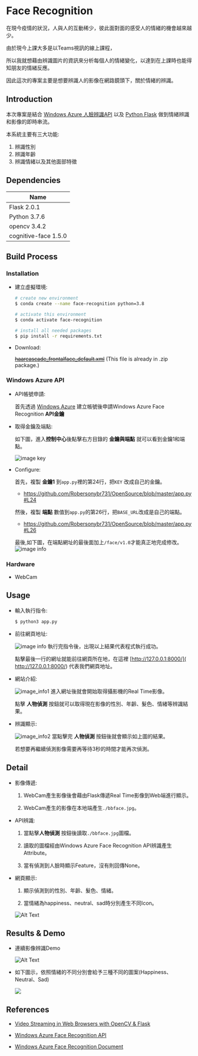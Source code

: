 # Face Recognition
在現今疫情的狀況，人與人的互動稀少，彼此面對面的感受人的情緒的機會越來越少。

由於現今上課大多是以Teams視訊的線上課程，

所以我就想藉由辨識圖片的資訊來分析每個人的情緒變化，以達到在上課時也能得知朋友的情緒反應。

因此這次的專案主要是想要辨識人的影像在網路鏡頭下，關於情緒的辨識。

## Introduction
本次專案是結合 [Windows Azure 人臉辨識API](https://azure.microsoft.com/zh-tw/services/cognitive-services/face/) 以及 [Python Flask](https://towardsdatascience.com/video-streaming-in-web-browsers-with-opencv-flask-93a38846fe00) 做到情緒辨識和影像的即時串流。

本系統主要有三大功能:
1. 辨識性別
2. 辨識年齡
3. 辨識情緒以及其他面部特徵

## Dependencies
|Name|
|----|
|Flask 2.0.1|
|Python 3.7.6|
|opencv 3.4.2|
|cognitive-face 1.5.0|

## Build Process

### Installation
- 建立虛擬環境:
  ``` bash
  # create new environment
  $ conda create --name face-recognition python=3.8
  
  # activate this environment
  $ conda activate face-recognition
  
  # install all needed packages
  $ pip install -r requirements.txt
  ```
- Download:

  [~~haarcascade_frontalface_default.xml~~](https://github.com/opencv/opencv/blob/master/data/haarcascades/haarcascade_frontalface_default.xml)
  (This file is already in .zip package.)

### Windows Azure API
- API帳號申請:
  
  首先透過 [Windows Azure](https://azure.microsoft.com/zh-tw/services/cognitive-services/face/) 建立帳號後申請Windows Azure Face Recognition **API金鑰**

- 取得金鑰及端點:
  
  如下圖，進入**控制中心**後點擊右方目錄的 **金鑰與端點** 就可以看到金鑰1和端點。
  
  ![image key](./img/keyblur.jpg)

- Configure:

  首先，複製 **金鑰1** 到`app.py`裡的第24行，把`KEY` 改成自己的金鑰。
  - https://github.com/Robersonybr731/OpenSource/blob/master/app.py#L24
  
  然後，複製 **端點** 數值到`app.py`的第26行，把`BASE_URL`改成是自己的端點。
  - https://github.com/Robersonybr731/OpenSource/blob/master/app.py#L26

  最後,如下圖，在端點網址的最後面加上`/face/v1.0`才能真正地完成修改。
  ![image info](./img/endpoint.png)
  
### Hardware
- WebCam

## Usage
- 輸入執行指令:
  ``` bash
  $ python3 app.py
  ```
- 前往網頁地址:

  ![image info](./img/start.png)
  執行完指令後，出現以上結果代表程式執行成功。
  
  點擊最後一行的網址就能前往網頁所在地，在這裡 [http://127.0.0.1:8000/]( http://127.0.0.1:8000/) 代表我們網頁地址。
 
- 網站介紹:
 
  ![image_info1](./img/net.png)
  進入網址後就會開始取得攝影機的Real Time影像。
  
  點擊 **人物偵測** 按鈕就可以取得現在影像的性別、年齡、髮色、情緒等辨識結果。

- 辨識顯示:

  ![image_info2](./img/net2.png)
  當點擊完 **人物偵測** 按鈕後就會顯示如上圖的結果。
  
  若想要再繼續偵測影像需要再等待3秒的時間才能再次偵測。
  

## Detail
- 影像傳遞:
  
  1. WebCam產生影像後會藉由Flask傳遞Real Time影像到Web端進行顯示。
  
  2. WebCam產生的影像在本地端產生`./bbface.jpg`。
  
- API辨識:

  1. 當點擊**人物偵測** 按鈕後讀取`./bbface.jpg`圖檔。
  
  2. 讀取的圖檔經由Windows Azure Face Recognition API辨識產生Attribute。
  
  3. 當有偵測到人臉時顯示Feature，沒有則回傳None。

- 網頁顯示:

  1. 顯示偵測到的性別、年齡、髮色、情緒。
  
  2. 當情緒為happiness、neutral、sad時分別產生不同Icon。
  
  ![Alt Text](./img/Diagram1.png)
  
## Results & Demo
- 連續影像辨識Demo

  ![Alt Text](./img/demo1.gif)
  
- 如下圖示，依照情緒的不同分別會給予三種不同的圖案(Happiness、Neutral、Sad)
  
  <img src="./img/emoji.png">

  
## References
- [Video Streaming in Web Browsers with OpenCV & Flask](https://towardsdatascience.com/video-streaming-in-web-browsers-with-opencv-flask-93a38846fe00)

- [Windows Azure Face Recognition API](https://azure.microsoft.com/zh-tw/services/cognitive-services/face/)

- [Windows Azure Face Recognition Document](https://docs.microsoft.com/zh-tw/azure/cognitive-services/face/quickstarts/client-libraries?pivots=programming-language-python&tabs=visual-studio)